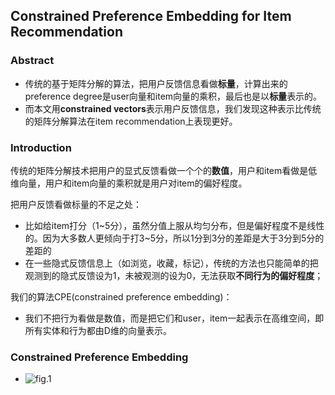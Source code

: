 ## Constrained Preference Embedding for Item Recommendation ##

### Abstract ###

* 传统的基于矩阵分解的算法，把用户反馈信息看做**标量**，计算出来的preference degree是user向量和item向量的乘积，最后也是以**标量**表示的。
* 而本文用**constrained vectors**表示用户反馈信息，我们发现这种表示比传统的矩阵分解算法在item recommendation上表现更好。

### Introduction ###

传统的矩阵分解技术把用户的显式反馈看做一个个的**数值**，用户和item看做是低维向量，用户和item向量的乘积就是用户对item的偏好程度。

把用户反馈看做标量的不足之处：

* 比如给item打分（1~5分），虽然分值上服从均匀分布，但是偏好程度不是线性的。因为大多数人更倾向于打3~5分，所以1分到3分的差距是大于3分到5分的差距的
* 在一些隐式反馈信息上（如浏览，收藏，标记），传统的方法也只能简单的把观测到的隐式反馈设为1，未被观测的设为0，无法获取**不同行为的偏好程度**；

我们的算法CPE(constrained preference embedding)：

* 我们不把行为看做是数值，而是把它们和user，item一起表示在高维空间，即所有实体和行为都由D维的向量表示。

### Constrained Preference Embedding ###

* ![fig.1](https://raw.githubusercontent.com/paradiser/knowledge-graph-papers/master/knowledge%20graph/IJCAI/16/images/1.png)
